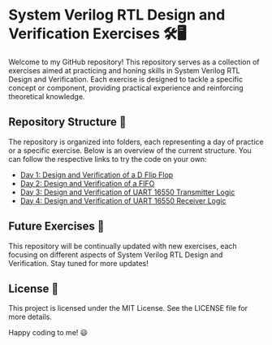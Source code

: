 # System Verilog RTL Design and Verification Exercises 🛠️🖥️

Welcome to my GitHub repository! This repository serves as a collection of exercises aimed at practicing and honing skills in System Verilog RTL Design and Verification. Each exercise is designed to tackle a specific concept or component, providing practical experience and reinforcing theoretical knowledge.

## Repository Structure 📂

The repository is organized into folders, each representing a day of practice or a specific exercise. Below is an overview of the current structure. You can follow the respective links to try the code on your own:
- [Day 1: Design and Verification of a D Flip Flop](https://www.edaplayground.com/x/bB_P)
- [Day 2: Design and Verification of a FIFO](https://www.edaplayground.com/x/gnjr)
- [Day 3: Design and Verification of UART 16550 Transmitter Logic](https://www.edaplayground.com/x/R2iz)
- [Day 4: Design and Verification of UART 16550 Receiver Logic](https://www.edaplayground.com/x/7h3j)

## Future Exercises 🔮

This repository will be continually updated with new exercises, each focusing on different aspects of System Verilog RTL Design and Verification. Stay tuned for more updates!

## License 📜
This project is licensed under the MIT License. See the LICENSE file for more details.

Happy coding to me! 😃
